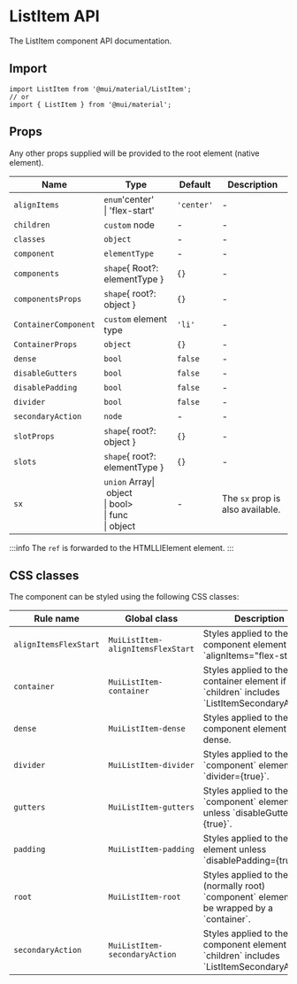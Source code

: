 # ListItem API

The ListItem component API documentation.

## Import

```
import ListItem from '@mui/material/ListItem';
// or
import { ListItem } from '@mui/material';
```

## Props

Any other props supplied will be provided to the root element (native element).

| Name | Type | Default | Description |
| --- | --- | --- | --- |
| `alignItems` | `enum`'center'<br>\| 'flex-start' | `'center'` | - |
| `children` | `custom` node | - | - |
| `classes` | `object` | - | - |
| `component` | `elementType` | - | - |
| `components` | `shape`{ Root?: elementType } | `{}` | - |
| `componentsProps` | `shape`{ root?: object } | `{}` | - |
| `ContainerComponent` | `custom` element type | `'li'` | - |
| `ContainerProps` | `object` | `{}` | - |
| `dense` | `bool` | `false` | - |
| `disableGutters` | `bool` | `false` | - |
| `disablePadding` | `bool` | `false` | - |
| `divider` | `bool` | `false` | - |
| `secondaryAction` | `node` | - | - |
| `slotProps` | `shape`{ root?: object } | `{}` | - |
| `slots` | `shape`{ root?: elementType } | `{}` | - |
| `sx` | `union` Array\| object<br>\| bool><br>\| func<br>\| object | - | The `sx` prop is also available. |

:::info
The `ref` is forwarded to the HTMLLIElement element.
:::

## CSS classes

The component can be styled using the following CSS classes:

| Rule name | Global class | Description |
| --- | --- | --- |
| `alignItemsFlexStart` | `MuiListItem-alignItemsFlexStart` | Styles applied to the component element if \`alignItems="flex-start"\`. |
| `container` | `MuiListItem-container` | Styles applied to the container element if \`children\` includes \`ListItemSecondaryAction\`. |
| `dense` | `MuiListItem-dense` | Styles applied to the component element if dense. |
| `divider` | `MuiListItem-divider` | Styles applied to the inner \`component\` element if \`divider={true}\`. |
| `gutters` | `MuiListItem-gutters` | Styles applied to the inner \`component\` element unless \`disableGutters={true}\`. |
| `padding` | `MuiListItem-padding` | Styles applied to the root element unless \`disablePadding={true}\`. |
| `root` | `MuiListItem-root` | Styles applied to the (normally root) \`component\` element. May be wrapped by a \`container\`. |
| `secondaryAction` | `MuiListItem-secondaryAction` | Styles applied to the component element if \`children\` includes \`ListItemSecondaryAction\`. |